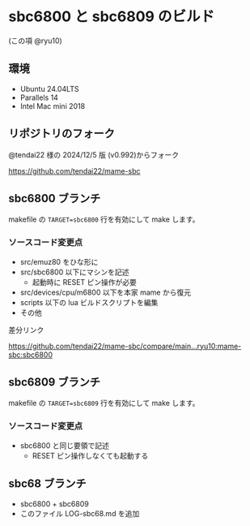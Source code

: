 # sbc6800 と sbc6809 のビルド

(この項 @ryu10)

## 環境

* Ubuntu 24.04LTS 
* Parallels 14
* Intel Mac mini 2018

## リポジトリのフォーク

@tendai22 様の 2024/12/5 版 (v0.992)からフォーク

https://github.com/tendai22/mame-sbc

## sbc6800 ブランチ

makefile の `TARGET=sbc6800` 行を有効にして make します。

### ソースコード変更点

* src/emuz80 をひな形に
* src/sbc6800 以下にマシンを記述
    * 起動時に RESET ピン操作が必要
* src/devices/cpu/m6800 以下を本家 mame から復元
* scripts 以下の lua ビルドスクリプトを編集
* その他

差分リンク

https://github.com/tendai22/mame-sbc/compare/main...ryu10:mame-sbc:sbc6800

## sbc6809 ブランチ

makefile の `TARGET=sbc6809` 行を有効にして make します。

### ソースコード変更点

* sbc6800 と同じ要領で記述
    * RESET ピン操作しなくても起動する

## sbc68 ブランチ

* sbc6800 + sbc6809
* このファイル LOG-sbc68.md を追加